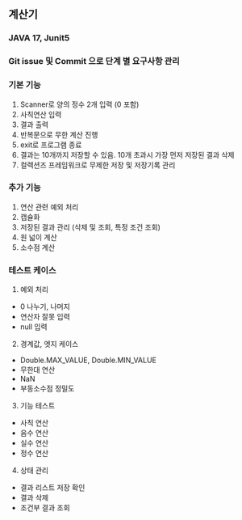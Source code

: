 ## 계산기

### JAVA 17,  Junit5

### Git issue 및 Commit 으로 단계 별 요구사항 관리

### 기본 기능
1. Scanner로 양의 정수 2개 입력 (0 포함)
2. 사칙연산 입력 
3. 결과 출력
4. 반복문으로 무한 계산 진행
5. exit로 프로그램 종료
6. 결과는 10개까지 저장할 수 있음.  10개 초과시 가장 먼저 저장된 결과 삭제
7. 컬렉션즈 프레임워크로 무제한 저장 및 저장기록 관리

### 추가 기능
1. 연산 관련 예외 처리
2. 캡슐화
3. 저장된 결과 관리 (삭제 및 조회, 특정 조건 조회)
4. 원 넓이 계산
5. 소수점 계산

### 테스트 케이스
1. 예외 처리 
- 0 나누기, 나머지
- 연산자 잘못 입력
- null 입력

2. 경계값, 엣지 케이스
- Double.MAX_VALUE,  Double.MIN_VALUE
- 무한대 연산
- NaN
- 부동소수점 정밀도

3. 기능 테스트
- 사칙 연산
- 음수 연산
- 실수 연산
- 정수 연산

4. 상태 관리
- 결과 리스트 저장 확인
- 결과 삭제
- 조건부 결과 조회